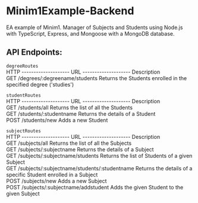 # Minim1Example-Backend
EA example of Minim1. Manager of Subjects and Students using Node.js with TypeScript, Express, and Mongoose with a MongoDB database.


## API Endpoints:

`degreeRoutes`  
HTTP -------------------- URL -------------------- Description  
GET   /degrees/:degreename/students                Returns the Students enrolled in the specified degree ('studies')  
  
`studentRoutes`  
HTTP -------------------- URL -------------------- Description  
GET   /students/all                                Returns the list of all the Students  
GET   /students/:studentname                       Returns the details of a Student  
POST  /students/new                                Adds a new Student  
  
`subjectRoutes`  
HTTP -------------------- URL -------------------- Description  
GET   /subjects/all                                Returns the list of all the Subjects  
GET   /subjects/:subjectname                       Returns the details of a Subject  
GET   /subjects/:subjectname/students              Returns the list of Students of a given Subject  
GET   /subjects/:subjectname/students/:studentname Returns the details of a specific Student enrolled in a Subject  
POST  /subjects/new                                Adds a new Subject  
POST  /subjects/:subjectname/addstudent            Adds the given Student to the given Subject  

